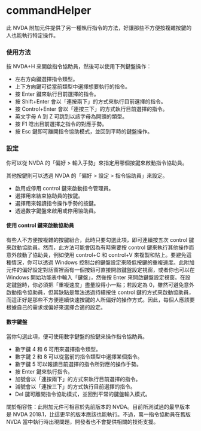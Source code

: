 # commandHelper

此 NVDA 附加元件提供了另一種執行指令的方法，好讓那些不方便按複雜按鍵的人也能執行特定操作。

### 使用方法

按 NVDA+H 來開啟指令協助員，然後可以使用下列鍵盤操作：

* 左右方向鍵選擇指令類型。
* 上下方向鍵可從當前類型中選擇想要執行的指令。
* 按 Enter 鍵來執行目前選擇的指令。
* 按 Shift+Enter 會以「連按兩下」的方式來執行目前選擇的指令。
* 按 Control+Enter 會以「連按三下」的方式執行目前選擇的指令。 
* 英文字母 A 到 Z 可跳到以該字母為開頭的類型。
* 按 F1 唸出目前選擇之指令的對應手勢。
* 按 Esc 鍵即可離開指令協助模式，並回到平時的鍵盤操作。

### 設定

你可以從 NVDA 的「偏好 > 輸入手勢」來指定用哪個按鍵來啟動指令協助員。

其他按鍵則可以透過 NVDA 的「偏好 > 設定 > 指令協助員」來設定。

* 啟用或停用 control 鍵來啟動指令管理員。
* 選擇用來結束協助員的按鍵。
* 選擇用來報讀指令操作手勢的按鍵。 
* 透過數字鍵盤來啟用或停用協助員。

#### 使用 control 鍵來啟動協助員

有些人不方便按複雜的按鍵組合，此時只要勾選此項，即可連續按五次 control 鍵來啟動協助員。然而，此方法可能會因為有時需要按 control 鍵來執行其他操作而意外啟動了協助員，例如使用 control+C 和 control+V 來複製和貼上。要避免這種情況，你可以透過 Windows 控制台的鍵盤設定來降低按鍵的重複速度。此附加元件的偏好設定對話窗裡面有一個按鈕可直接開啟鍵盤設定視窗，或者你也可以在 Windows 開始功能表中輸入「鍵盤」，然後按 Enter 來開啟鍵盤設定視窗。在設定鍵盤時，你必須把「重複速度」盡量設得小一點；若設定為 0，雖然可避免意外啟動指令協助員，但其缺點是無法透過持續按住 control 鍵的方式來啟動協助員，而這正好是那些不方便連續快速按鍵的人所偏好的操作方式。因此，每個人應該要根據自己的需求或偏好來選擇合適的設定。

#### 數字鍵盤

當你勾選此項，便可使用數字鍵盤的按鍵來操作指令協助員。

* 數字鍵 4 和 6 可用來選擇指令類型。
* 數字鍵 2 和 8 可以從當前的指令類型中選擇某個指令。
* 數字鍵 5 可以報讀目前選擇的指令所對應的操作手勢。
* 按 Enter 鍵來執行指令。
* 加號會以「連按兩下」的方式來執行目前選擇的指令。
* 減號會以「連按三下」的方式執行目前選擇的指令。 
* Del 鍵可離開指令協助模式，並回到平常的鍵盤輸入模式。

關於相容性：此附加元件可相容於先前版本的 NVDA。目前所測試過的最早版本是 NVDA 2018.1，比這更早的版本應該也能執行。不過，萬一指令協助員在舊版 NVDA 當中執行時出現問題，開發者也不會提供相關的技術支援。